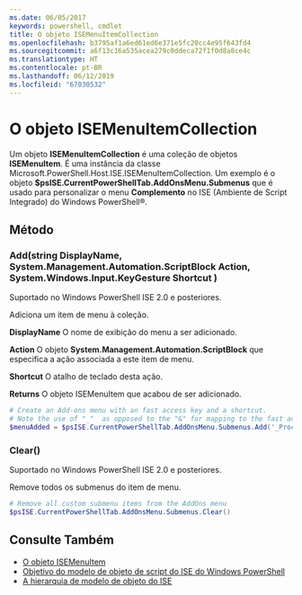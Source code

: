 ```yaml
---
ms.date: 06/05/2017
keywords: powershell, cmdlet
title: O objeto ISEMenuItemCollection
ms.openlocfilehash: b3795af1a6ed61ed6e371e5fc20cc4e95f643fd4
ms.sourcegitcommit: a6f13c16a535acea279c0ddeca72f1f0d8a8ce4c
ms.translationtype: HT
ms.contentlocale: pt-BR
ms.lasthandoff: 06/12/2019
ms.locfileid: "67030532"
---
```

# <a name="the-isemenuitemcollection-object"></a>O objeto ISEMenuItemCollection

Um objeto **ISEMenuItemCollection** é uma coleção de objetos **ISEMenuItem**. É uma instância da classe Microsoft.PowerShell.Host.ISE.ISEMenuItemCollection. Um exemplo é o objeto **$psISE.CurrentPowerShellTab.AddOnsMenu.Submenus** que é usado para personalizar o menu **Complemento** no ISE (Ambiente de Script Integrado) do Windows PowerShell®.

## <a name="method"></a>Método

### <a name="addstring-displayname-systemmanagementautomationscriptblock-action-systemwindowsinputkeygesture-shortcut-"></a>Add\(string DisplayName, System.Management.Automation.ScriptBlock Action, System.Windows.Input.KeyGesture Shortcut \)

Suportado no Windows PowerShell ISE 2.0 e posteriores.

Adiciona um item de menu à coleção.

**DisplayName** O nome de exibição do menu a ser adicionado.

**Action** O objeto **System.Management.Automation.ScriptBlock** que especifica a ação associada a este item de menu.

**Shortcut** O atalho de teclado desta ação.

**Returns** O objeto ISEMenuItem que acabou de ser adicionado.

```powershell
# Create an Add-ons menu with an fast access key and a shortcut.
# Note the use of "_"  as opposed to the "&" for mapping to the fast access key letter for the menu item.
$menuAdded = $psISE.CurrentPowerShellTab.AddOnsMenu.Submenus.Add('_Process', {Get-Process}, 'Alt+P')
```

### <a name="clear"></a>Clear\(\)

Suportado no Windows PowerShell ISE 2.0 e posteriores.

Remove todos os submenus do item de menu.

```powershell
# Remove all custom submenu items from the AddOns menu
$psISE.CurrentPowerShellTab.AddOnsMenu.Submenus.Clear()
```

## <a name="see-also"></a>Consulte Também

- [O objeto ISEMenuItem](The-ISEMenuItem-Object.md)
- [Objetivo do modelo de objeto de script do ISE do Windows PowerShell](Purpose-of-the-Windows-PowerShell-ISE-Scripting-Object-Model.md)
- [A hierarquia de modelo de objeto do ISE](The-ISE-Object-Model-Hierarchy.md)
